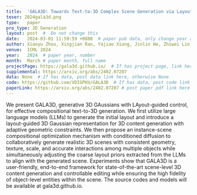 ```yaml
---
title:  'GALA3D: Towards Text-to-3D Complex Scene Generation via Layout-guided Generative Gaussian Splatting'  #  Paper title, covered by ''
teser: 2024gala3d.png
type:   paper
pro_type: 3D Generation
layout: post  #  Do not change this
date:   2024-03-01 11:59:59 +0800  # paper pub data, only change year and month according to this format
author: Xiaoyu Zhou, Xingjian Ran, Yajiao Xiong, Jinlin He, Zhiwei Lin, Yongtao Wang, Deqing Sun, Ming-Hsuan Yang # authors information
venue:  ICML 2024
year:   2024  # paper year, number
month:  March # paper month, full name
projectPage: https://gala3d.github.io/  # If has project page, link here, otherwise None
supplemental: https://arxiv.org/abs/2402.07207
data: None  # If has data, post data link here, otherwise None
code: https://github.com/VDIGPKU/GALA3D  # If has data, post code link here, otherwise None
paperLink: https://arxiv.org/abs/2402.07207 # post paper pdf link here
---
```


We present GALA3D, generative 3D GAussians with LAyout-guided control, for effective compositional text-to-3D generation. We first utilize large language models (LLMs) to generate the initial layout and introduce a layout-guided 3D Gaussian representation for 3D content generation with adaptive geometric constraints. We then propose an instance-scene compositional optimization mechanism with conditioned diffusion to collaboratively generate realistic 3D scenes with consistent geometry, texture, scale, and accurate interactions among multiple objects while simultaneously adjusting the coarse layout priors extracted from the LLMs to align with the generated scene. Experiments show that GALA3D is a user-friendly, end-to-end framework for state-of-the-art scene-level 3D content generation and controllable editing while ensuring the high fidelity of object-level entities within the scene. The source codes and models will be available at gala3d.github.io.
